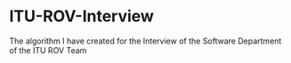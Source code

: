 # ITU-ROV-Interview
The algorithm I have created for the Interview of the Software Department of the ITU ROV Team
